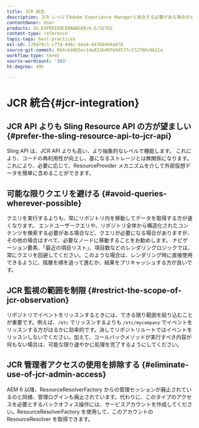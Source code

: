 ```yaml
---
title: JCR 統合
description: JCR レベルでAdobe Experience Managerと統合する必要がある場合のヒントを説明します。
contentOwner: User
products: SG_EXPERIENCEMANAGER/6.5/SITES
content-type: reference
topic-tags: best-practices
exl-id: 170474c1-c7f4-446c-bda4-84768d44a078
source-git-commit: 8b4cb4065ec14e813b49fb0d577c372790c9b21a
workflow-type: tm+mt
source-wordcount: '303'
ht-degree: 49%

---
```


# JCR 統合{#jcr-integration}

## JCR API よりも Sling Resource API の方が望ましい {#prefer-the-sling-resource-api-to-jcr-api}

Sling API は、JCR API よりも高い、より抽象的なレベルで機能します。 これにより、コードの再利用性が向上し、基になるストレージとは無関係になります。 これにより、必要に応じて、ResourceProvider メカニズムを介して外部仮想データを簡単に含めることができます。

## 可能な限りクエリを避ける {#avoid-queries-wherever-possible}

クエリを実行するよりも、常にリポジトリ内を移動してデータを取得する方が速くなります。 エンドユーザークエリや、リポジトリ全体から構造化されたコンテンツを検索する必要がある場合など、クエリが必要になる場合がありますが、その他の場合はすべて、必要なノードに移動することをお勧めします。 ナビゲーション要素、「最近の項目リスト」、項目数などのレンダリングロジックでは、常にクエリを回避してください。このような場合は、レンダリング時に直接使用できるように、階層を順を追って進むか、結果をプリキャッシュする方が良いです。

## JCR 監視の範囲を制限 {#restrict-the-scope-of-jcr-observation}

リポジトリでイベントをリッスンするときには、できる限り範囲を絞り込むことが重要です。例えば、`/etc` でリッスンするよりも `/etc/mycompany` でイベントをリッスンする方がはるかに効率的です。決してリポジトリルートではイベントをリッスンしないでください。加えて、コールバックメソッドが実行すべき内容が何もない場合は、可能な限り速やかに処理を完了するようにしてください。

## JCR 管理者アクセスの使用を排除する {#eliminate-use-of-jcr-admin-access}

AEM 6 以降、ResourceResolverFactory からの管理セッションが廃止されているのと同様、管理ログインも廃止されています。代わりに、このタイプのアクセスを必要とするバックオフィス操作には、サービスアカウントを作成してください。ResourceResolverFactory を使用して、このアカウントの ResourceResolver を取得できます。
